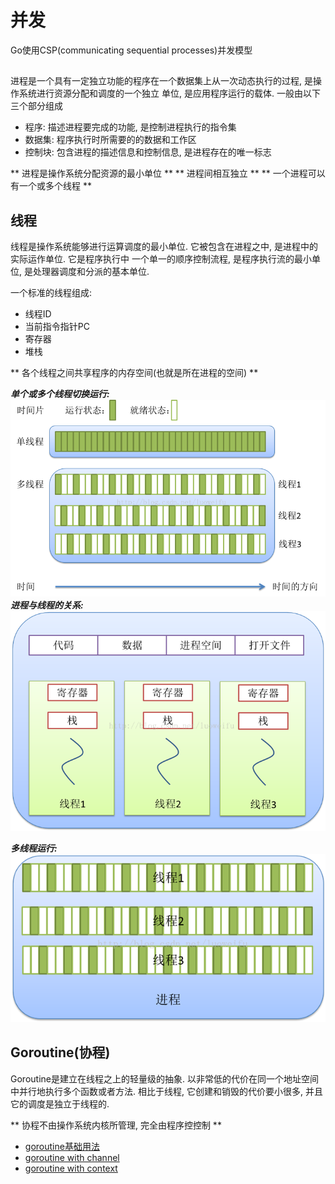 # 并发

Go使用CSP(communicating sequential processes)并发模型

##
  进程是一个具有一定独立功能的程序在一个数据集上从一次动态执行的过程, 是操作系统进行资源分配和调度的一个独立
单位, 是应用程序运行的载体. 一般由以下三个部分组成
- 程序: 描述进程要完成的功能, 是控制进程执行的指令集
- 数据集: 程序执行时所需要的的数据和工作区
- 控制块: 包含进程的描述信息和控制信息, 是进程存在的唯一标志

** 进程是操作系统分配资源的最小单位 **
** 进程间相互独立 **
** 一个进程可以有一个或多个线程 **

## 线程
  线程是操作系统能够进行运算调度的最小单位. 它被包含在进程之中, 是进程中的实际运作单位. 它是程序执行中
一个单一的顺序控制流程, 是程序执行流的最小单位, 是处理器调度和分派的基本单位. 

一个标准的线程组成:
- 线程ID
- 当前指令指针PC
- 寄存器
- 堆栈

** 各个线程之间共享程序的内存空间(也就是所在进程的空间) **

*********单个或多个线程切换运行:*********
![](pic/single_or_mul_thread.png)
*********进程与线程的关系:*********
![](pic/process_with_thread.png)

*********多线程运行:*********
![](pic/mul_thread_in_process_run.png)

## Goroutine(协程)
Goroutine是建立在线程之上的轻量级的抽象. 以非常低的代价在同一个地址空间中并行地执行多个函数或者方法. 
相比于线程, 它创建和销毁的代价要小很多, 并且它的调度是独立于线程的.

** 协程不由操作系统内核所管理, 完全由程序控控制 **

- [goroutine基础用法](baseGoroutine.go)
- [goroutine with channel](channel.go)
- [goroutine with context](context.go)
